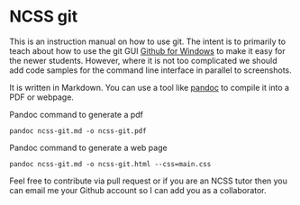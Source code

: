 # NCSS git

This is an instruction manual on how to use git.
The intent is to primarily to teach about how to use the git GUI [Github for Windows](http://windows.github.com/) to make it easy for the newer students.
However, where it is not too complicated we should add code samples for the command line interface in parallel to screenshots.

It is written in Markdown. You can use a tool like [pandoc](http://johnmacfarlane.net/pandoc/) to compile it into a PDF or webpage.

Pandoc command to generate a pdf
```
pandoc ncss-git.md -o ncss-git.pdf
```

Pandoc command to generate a web page
```
pandoc ncss-git.md -o ncss-git.html --css=main.css
```

Feel free to contribute via pull request or if you are an NCSS tutor then you can email me your Github account so I can add you as a collaborator.
